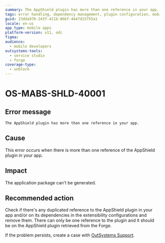 ```yaml
---
summary: The AppShield plugin has more than one reference in your app.
tags: error handling, dependency management, plugin configuration, mobile app development, app deployment
guid: 23dda976-243f-411b-86bf-4447d15755a1
locale: en-us
app_type: mobile apps
platform-version: o11, odc
figma:
audience:
  - mobile developers
outsystems-tools:
  - service studio
  - forge
coverage-type:
  - unblock
---
```


# OS-MABS-SHLD-40001

## Error message

`The AppShield plugin has more than one reference in your app.`

## Cause

This error occurs when there is more than one reference of the AppShield plugin in your app.

## Impact

The application package can't be generated.

## Recommended action

Check if there's any duplicated reference to the AppShield plugin in your app and/or on its dependencies in the extensibility configurations and remove them. There can only be one reference to the plugin and it should be on the AppShield plugin retrieved from the Forge.

If the problem persists, create a case with [OutSystems Support](https://www.outsystems.com/support/portal/open-support-case?ErrorCode=OS-MABS-SHLD-40001).
